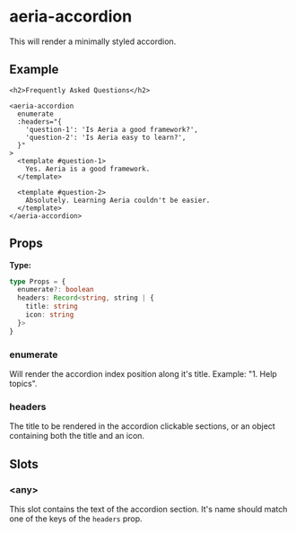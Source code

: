 # aeria-accordion

This will render a minimally styled accordion.

## Example

```vue-html
<h2>Frequently Asked Questions</h2>

<aeria-accordion
  enumerate
  :headers="{
    'question-1': 'Is Aeria a good framework?',
    'question-2': 'Is Aeria easy to learn?',
  }"
>
  <template #question-1>
    Yes. Aeria is a good framework.
  </template>

  <template #question-2>
    Absolutely. Learning Aeria couldn't be easier.
  </template>
</aeria-accordion>
```

## Props

**Type:**

```typescript
type Props = {
  enumerate?: boolean
  headers: Record<string, string | {
    title: string
    icon: string
  }>
}
```

### enumerate <Badge type="tip" text="boolean" />

Will render the accordion index position along it's title.
Example: "1. Help topics".

### headers <Badge type="tip" text="object" />

The title to be rendered in the accordion clickable sections, or an object containing both the title and an icon.


## Slots

### \<any\>

This slot contains the text of the accordion section. It's name should match one of the keys of the `headers` prop.
